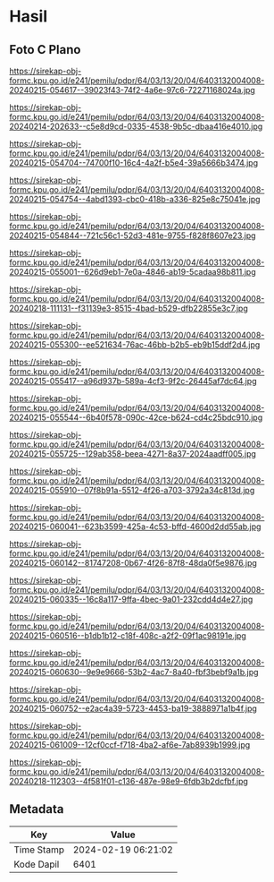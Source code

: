 # Hasil

## Foto C Plano

https://sirekap-obj-formc.kpu.go.id/e241/pemilu/pdpr/64/03/13/20/04/6403132004008-20240215-054617--39023f43-74f2-4a6e-97c6-72271168024a.jpg

https://sirekap-obj-formc.kpu.go.id/e241/pemilu/pdpr/64/03/13/20/04/6403132004008-20240214-202633--c5e8d9cd-0335-4538-9b5c-dbaa416e4010.jpg

https://sirekap-obj-formc.kpu.go.id/e241/pemilu/pdpr/64/03/13/20/04/6403132004008-20240215-054704--74700f10-16c4-4a2f-b5e4-39a5666b3474.jpg

https://sirekap-obj-formc.kpu.go.id/e241/pemilu/pdpr/64/03/13/20/04/6403132004008-20240215-054754--4abd1393-cbc0-418b-a336-825e8c75041e.jpg

https://sirekap-obj-formc.kpu.go.id/e241/pemilu/pdpr/64/03/13/20/04/6403132004008-20240215-054844--721c56c1-52d3-481e-9755-f828f8607e23.jpg

https://sirekap-obj-formc.kpu.go.id/e241/pemilu/pdpr/64/03/13/20/04/6403132004008-20240215-055001--626d9eb1-7e0a-4846-ab19-5cadaa98b811.jpg

https://sirekap-obj-formc.kpu.go.id/e241/pemilu/pdpr/64/03/13/20/04/6403132004008-20240218-111131--f31139e3-8515-4bad-b529-dfb22855e3c7.jpg

https://sirekap-obj-formc.kpu.go.id/e241/pemilu/pdpr/64/03/13/20/04/6403132004008-20240215-055300--ee521634-76ac-46bb-b2b5-eb9b15ddf2d4.jpg

https://sirekap-obj-formc.kpu.go.id/e241/pemilu/pdpr/64/03/13/20/04/6403132004008-20240215-055417--a96d937b-589a-4cf3-9f2c-26445af7dc64.jpg

https://sirekap-obj-formc.kpu.go.id/e241/pemilu/pdpr/64/03/13/20/04/6403132004008-20240215-055544--6b40f578-090c-42ce-b624-cd4c25bdc910.jpg

https://sirekap-obj-formc.kpu.go.id/e241/pemilu/pdpr/64/03/13/20/04/6403132004008-20240215-055725--129ab358-beea-4271-8a37-2024aadff005.jpg

https://sirekap-obj-formc.kpu.go.id/e241/pemilu/pdpr/64/03/13/20/04/6403132004008-20240215-055910--07f8b91a-5512-4f26-a703-3792a34c813d.jpg

https://sirekap-obj-formc.kpu.go.id/e241/pemilu/pdpr/64/03/13/20/04/6403132004008-20240215-060041--623b3599-425a-4c53-bffd-4600d2dd55ab.jpg

https://sirekap-obj-formc.kpu.go.id/e241/pemilu/pdpr/64/03/13/20/04/6403132004008-20240215-060142--81747208-0b67-4f26-87f8-48da0f5e9876.jpg

https://sirekap-obj-formc.kpu.go.id/e241/pemilu/pdpr/64/03/13/20/04/6403132004008-20240215-060335--16c8a117-9ffa-4bec-9a01-232cdd4d4e27.jpg

https://sirekap-obj-formc.kpu.go.id/e241/pemilu/pdpr/64/03/13/20/04/6403132004008-20240215-060516--b1db1b12-c18f-408c-a2f2-09f1ac98191e.jpg

https://sirekap-obj-formc.kpu.go.id/e241/pemilu/pdpr/64/03/13/20/04/6403132004008-20240215-060630--9e9e9666-53b2-4ac7-8a40-fbf3bebf9a1b.jpg

https://sirekap-obj-formc.kpu.go.id/e241/pemilu/pdpr/64/03/13/20/04/6403132004008-20240215-060752--e2ac4a39-5723-4453-ba19-3888971a1b4f.jpg

https://sirekap-obj-formc.kpu.go.id/e241/pemilu/pdpr/64/03/13/20/04/6403132004008-20240215-061009--12cf0ccf-f718-4ba2-af6e-7ab8939b1999.jpg

https://sirekap-obj-formc.kpu.go.id/e241/pemilu/pdpr/64/03/13/20/04/6403132004008-20240218-112303--4f581f01-c136-487e-98e9-6fdb3b2dcfbf.jpg


## Metadata

| Key        | Value               |
| ---------- | ------------------- |
| Time Stamp | 2024-02-19 06:21:02 |
| Kode Dapil | 6401                |



